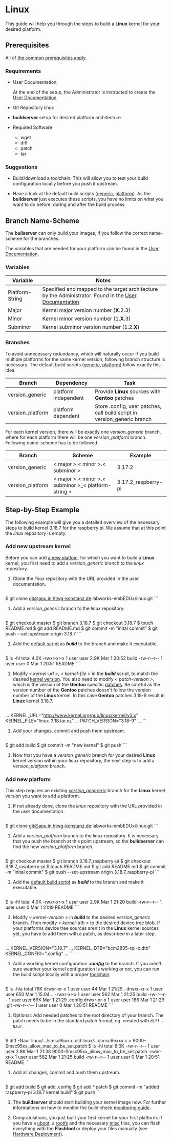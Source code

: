 # Linux
This guide will help you through the steps to build a **Linux** kernel for
your desired platform.

## Prerequisites
All of [the common prerequisites apply](usage.md#Prerequisites).

### Requirements
* User Documentation.

    At the end of the setup, the Administrator is instructed to create the [User
    Documentation](../setup/post-install/user-documentation.md).

* Git Repository *linux*
* **buildserver** setup for desired platform architecture
* Required Software
    * wget
    * diff
    * patch
    * tar

### Suggestions
* Build/download a toolchain. This will allow you to test your build
  configuration locally before you push it upstream.

* Have a look at the default build scripts
  ([generic](usage/linux/default/generic_build),
  [platform](usage/linux/default/platform_build)). As the **buildserver**
  just executes these scripts, you have no limits on what you want to do before,
  during and after the build process.

## Branch Name-Scheme
The **builserver** can only build your images, if you follow the correct
name-scheme for the branches.

The variables that are needed for your platform can be found in the [User
Documentation](../setup/post-install/user-documentation.md).

### Variables

Variable | Notes
--- | ---
Platform-String | Specified and mapped to the target architecture by the Administrator. Found in the [User Documentation](../setup/post-install/user-documentation.md)
Major | Kernel major version number (**X**.2.3)
Minor | Kernel minor version number (1.**X**.3)
Subminor | Kernel subminor version number (1.2.**X**)

### Branches
To avoid unnecessary redundancy, which will naturally occur if you build
multiple platforms for the same kernel version, following branch structure is
necessary. The default build scripts
([generic](usage/linux/default/generic_build),
[platform](usage/linux/default/platform_build)) follow exactly this idea.

Branch | Dependency | Task
--- | --- | ---
version\_generic | platform independent | Provide **Linux** sources with **Gentoo** patches
version\_platform | platform dependent | Store .config, user patches, call build script in version\_generic branch

For each kernel version, there will be exactly one *version\_generic* branch,
where for each platform there will be one *version\_platform* branch. Following
name-scheme has to be followed.

Branch | Scheme | Example
--- | --- | ---
version\_generic | < major \>.< minor \>.< subminor \> | 3.17.2
version\_platform | < major \>.< minor \>.< subminor \>\_< platform-string \> |  3.17.2\_raspberry-pi

## Step-by-Step Example
The following example will give you a detailed overview of the necessary steps
to build kernel 3.18.7 for the raspberry pi. We assume that at this point the
*linux* repository is empty.

### Add new upstream kernel
Before you can add [a new platfom](#add-new-platform), for which you want to
build a **Linux** kernel, you first need to add a *version\_generic* branch to
the *linux* repository. 

1. Clone the *linux* repository with the URL provided in the user documentation.

    ```
$ git clone git@apu.in.htwg-konstanz.de:labworks-embEDUx/linux.git 
    ```

1. Add a *version\_generic* branch to the *linux* repository. 

    ```
$ git checkout master
$ git branch 3.18.7
$ git checkout 3.18.7
$ touch README.md
$ git add README.md
$ git commit -m "inital commit"
$ git push --set-upstream origin 3.18.7
    ```

1. Add the [default script](usage/linux/default/generic_build) as ***build*** to the
   branch and make it executable.

    ```
$ ls -hl
total 4.0K
-rwxr-xr-x 1 user user 2.9K Mar  1 20:52 build
-rw-r--r-- 1 user user    0 Mar  1 20:51 README
    ```

1. Modify *< kernel-url \>*, *< kernel-file \>* in the ***build*** script, to
   match the desired [kernel version](https://www.kernel.org/pub/linux/kernel/).
   You also need to modify *< patch-version \>*, which is the version of the
   **Gentoo** specific
   [patches](http://dev.gentoo.org/~mpagano/genpatches/tarballs). Be careful as
   the version number of the **Gentoo** patches doesn't follow the version
   number of the **Linux** kernel. In this case **Gentoo** patches 3.18-9 result
   in **Linux** kernel 3.18.7.
   
    ```
...
KERNEL_URL="http://www.kernel.org/pub/linux/kernel/v3.x"
KERNEL_FILE="linux-3.18.tar.xz"
...
PATCH_VERSION="3.18-9"
...
    ```

1. Add your changes, commit and push them upstream.
   
    ```
$ git add build
$ git commit -m "new kernel"
$ git push 
    ```

1. Now that you have a *version\_generic* branch for your desired **Linux** kernel
   version within your *linux* repository, the next step is to add a *version\_platform*
   branch.

### Add new platform
This step requires an existing [*version\_genereric*](#add-new-upstream-kernel)
branch for the **Linux** kernel version you want to add a platform.

1. If not already done, clone the *linux* repository with the URL provided in
   the user documentation.
   
    ```
$ git clone git@apu.in.htwg-konstanz.de:labworks-embEDUx/linux.git
    ```

1. Add a *version\_platform* branch to the *linux* repository. It is necessary that you
   push the branch at this point upstream, so the **buildserver** can find the
   new *version\_platform* branch.

    ```
$ git checkout master
$ git branch 3.18.7_raspberry-pi
$ git checkout 3.18.7_raspberry-pi
$ touch README.md
$ git add README.md
$ git commit -m "inital commit"
$ git push --set-upstream origin 3.18.7_raspberry-pi
    ```

1. Add the [default build script](usage/linux/default/platform_build) as ***build***
   to the branch and make it executable. 
   
    ```
$ ls -hl
total 4.0K
-rwxr-xr-x 1 user user 2.9K Mar  1 21:20 build
-rw-r--r-- 1 user user    0 Mar  1 21:19 README
    ```

1. Modify *< kernel-version \>* in ***build*** to the desired *version\_generic*
   branch. Then modify *< kernel-dtb \>* to the desired device tree blob. If
   your platforms device tree sources aren't in the **Linux** kernel sources
   yet, you have to add them with a patch, as described in a later step.
   
    ```
...
KERNEL_VERSION="3.18.7"
...
KERNEL_DTB="bcm2835-rpi-b.dtb"
KERNEL_CONFIG=".config"
...
    ```

1. Add a working kernel configuration ***.config*** to the branch. If you aren't
   sure weather your kernel configuration is working or not, you can run the build
   script locally with a proper [toolchain](../setup/post-install/toolchains.md#Usage).
   
    ```
$ ls -hla
total 76K
drwxr-xr-x 1 user user  44 Mar  1 21:29 .
drwxr-xr-x 1 user user 650 Mar  1 15:04 ..
-rwxr-xr-x 1 user user 562 Mar  1 21:25 build
-rw-r--r-- 1 user user 69K Mar  1 21:29 .config
drwxr-xr-x 1 user user 188 Mar  1 21:29 .git
-rw-r--r-- 1 user user   0 Mar  1 20:51 README 
    ```

1. Optional: Add needed patches to the root directory of your branch. The patch
   needs to be in the standard patch format, eg. created with `diff -Naur`.
   
    ```
$ diff -Naur linux/.../smsc95xx.c.old linux/.../smsc95xxx.c > 9000-Smsc95xx_allow_mac_to_be_set.patch
$ ls -hl
total 8.0K
-rw-r--r-- 1 user user 2.8K Mar  1 21:38 9000-Smsc95xx_allow_mac_to_be_set.patch
-rwxr-xr-x 1 user user  562 Mar  1 21:25 build
-rw-r--r-- 1 user user    0 Mar  1 20:51 README
    ```

1. Add all changes, commit and push them upstream.
   
    ```
$ git add build
$ git add .config
$ git add *.patch
$ git commit -m "added raspberry-pi 3.18.7 kernel build"
$ git push
    ```

1. The **buildserver** should start building your kernel image now. For further
   informations on how to monitor the build check [monitoring
   guide](common/build-monitoring.md).

1. Congratulations, you just built your first kernel for your first platform. If
   you have a [uboot](uboot.md), a [rootfs](rootfs.md) and the necessary
   [misc](misc.md) files, you can flash everything with the **Flashtool** or
   deploy your files manually (see [Hardware
   Deployment](usage.md#hardware-deployment)).

